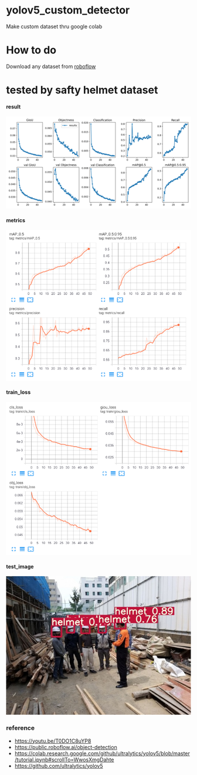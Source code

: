 yolov5_custom_detector
===
Make custom dataset thru google colab

# How to do
Download any dataset from [roboflow](https://public.roboflow.ai/object-detection)


tested by safty helmet dataset
===
#### result
![](./img/results.png)
#### metrics
![](./img/metrics.png)
#### train_loss
![](./img/train_loss.png)
#### test_image
![](./img/test.jpg)

### reference 
+ https://youtu.be/T0DO1C8uYP8
+ https://public.roboflow.ai/object-detection
+ https://colab.research.google.com/github/ultralytics/yolov5/blob/master/tutorial.ipynb#scrollTo=WwosXmgDahte
+ https://github.com/ultralytics/yolov5
